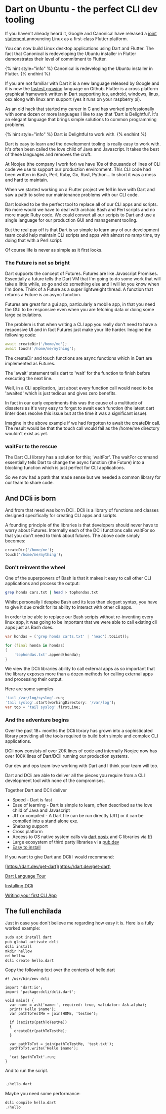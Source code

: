 # Dart on Ubuntu - the perfect CLI dev tooling

If you haven't already heard it, Google and Canonical have released a [joint statement ](https://medium.com/flutter/announcing-flutter-linux-alpha-with-canonical-19eb824590a9)announcing Linux as a first-class Flutter platform.

You can now build Linux desktop applications using Dart and Flutter. The fact that Canonical is redeveloping the Ubuntu  installer in Flutter demonstrates their level of commitment to Flutter.

{% hint style="info" %}
Canonical is redeveloping the Ubuntu installer in Flutter.
{% endhint %}

If you are not familiar with Dart it is a new language released by Google and it is now the [fastest growing](https://www.linkedin.com/pulse/google-dart-tops-githubs-list-fastest-growing-2019-bill-detwiler#:~:text=According%20to%20GitHub's%20annual%20%22The,tagged%20with%20a%20primary%20language.) language on Github. Flutter is a cross platform graphical framework written in Dart supporting ios, android, windows, linux, osx along with linux arm support \(yes it runs on your raspberry pi\).

As an old hack that started my career in C and has worked professionally with some dozen or more languages I like to say that 'Dart is Delightful'.  It's an elegant language that brings simple solutions to common programming problems.

{% hint style="info" %}
Dart is Delightful to work with.
{% endhint %}

Dart is easy to learn and the development tooling is really easy to work with. It's often been called the love child of Java and Javascript.  It takes the best of these languages and removes the cruft.

At Noojee \(the company I work for\) we have 10s of thousands of lines of CLI code we use to support our production environment.  This CLI code had been written in Bash, Perl, Ruby, Go, Rust, Python... In short it was a mess and hard to maintain.  

When we started working on a Flutter project we fell in love with Dart and saw a path to solve our maintenance problems with our CLI code.

Dart looked to be the perfect tool to replace all of our CLI apps and scripts. No more would we have to deal with archaic Bash and Perl scripts and no more magic Ruby code. We could convert all our scripts to Dart and use a single  language for our production GUI and management tooling.

But the real pay off is that Dart is so simple to learn any of our development team could help maintain CLI scripts and apps with almost no ramp time, try doing that with a Perl script.

Of course life is never as simple as it first looks.

### The Future is not so bright

Dart supports the concept of Futures. Futures are like Javascript Promises. Essentially a future tells the Dart VM that I'm going to do some work that will take a little while, so go and do something else and I will let you know when I'm done.  Think of a Future as a super lightweight thread.  A function that returns a Future is an async function.

Futures are great for a gui app, particularly a mobile app, in that you need the GUI to be responsive even when you are fetching data or doing some large calculations.

The problem is that when writing a CLI app you really don't need to have a responsive UI and in fact Futures just make your life harder. Imagine the following code:

```dart
await createDir('/home/me');
await touch('/home/me/mything');
```

The createDir and touch functions are async functions which in Dart are implemented as Futures.

The 'await' statement tells dart to 'wait' for the function to finish before executing the next line.

Well, in a CLI application, just about every function call would need to be 'awaited' which is just tedious and gives zero benefits.

In fact in our early experiments this was the cause of a multitude of disasters as it's very easy to forget to await each function \(the latest dart linter does resolve this issue but at the time it was a significant issue\).

Imagine in the above example if we had forgotten to await the createDir call. The result would be that the touch call would fail as the /home/me directory wouldn't exist as yet.

### waitFor to the rescue

The Dart CLI library has a solution for this; 'waitFor'.  The waitFor command essentially tells Dart to change the async function \(the Future\) into a blocking function which is just perfect for CLI applications.

So we now had a path that made sense but we needed a common library for our team to share code.

## And DCli is born

And from that need was born DCli.  DCli is a library of functions and classes designed specifically for creating CLI apps and scripts.

A founding principle of the libraries is that developers should never have to worry about Futures. Internally each of the DCli functions calls waitFor so that you don't need to think about futures. The above code simply becomes:

```dart
createDir('/home/me');
touch('/home/me/mything');
```

### Don't reinvent the wheel

One of the superpowers of Bash is that it makes it easy to call other CLI applications and process the output:

```bash
grep honda cars.txt | head > tophondas.txt
```

Whilst personally I despise Bash and its less than elegant syntax, you have to give it due credit for its ability to interact with other cli apps.

In order to be able to replace our Bash scripts without re-inventing every linux app, it was going to be important that we were able to call existing cli apps just as Bash does.

```dart
var hondas = ('grep honda carts.txt' | 'head').toList();

for (final honda in hondas)
{
    'tophondas.txt'.append(honda);
}
```

We view the DCli libraries ability to call external apps as so important that the library exposes more than a dozen methods for calling external apps and processing their output.

Here are some samples

```dart
'tail /var/log/syslog'.run;
'tail syslog'.start(workingDirectory: '/var/log');
var top = 'tail syslog'.firstLine;
```



### And the adventure begins

Over the past 18+ months the DCli library has grown into a sophisticated library providing all the tools required to build both simple and complex CLI applications.

DCli now consists of over 20K lines of code and internally Noojee now has over 100K lines of Dart/DCli  running our production systems.

Our dev and ops team love working with Dart and I think your team will too.

Dart and DCli are able to deliver all the pieces you require from a CLI development tool with none of the compromises.

Together Dart and DCli deliver

* Speed - Dart is fast 
* Ease of learning - Dart is simple to learn, often described as the love child of Java and Javascript
* JIT or compiled - A Dart file can be run directly \(JIT\) or it can be compiled into a stand alone exe.
* Shebang support
* Cross platform
* Access to OS native system calls via [dart posix](https://pub.dev/packages/posix) and C libraries via [ffi](https://dart.dev/guides/libraries/c-interop)
* Large ecosystem of third party libraries vi a [pub.dev](https://pub.dev)
* [Easy to install](https://dart.dev/get-dart)

If you want to give Dart and DCli I would recommend:

[https://dart.dev/get-dart](https://dart.dev/get-dart)

[Dart Language Tour](https://dart.dev/guides/language/language-tour)

[Installing DCli](getting-started/)

[Writing your first CLI App](writing-your-first-script.md)

## The full enchilada

Just in case you don't believe me regarding how easy it is. Here is a fully worked example:

```dart
sudo apt install dart
pub global activate dcli
dcli install
mkdir hellow
cd hellow
dcli create hello.dart
```

Copy the following text over the contents of hello.dart

```text
#! /usr/bin/env dcli

import 'dart:io';
import 'package:dcli/dcli.dart';

void main() {
  var name = ask('name:', required: true, validator: Ask.alpha);
  print('Hello $name');
  var pathToTestMe = join(HOME, 'testme');
  
  if (!exists(pathToTestMe))
  {
    createDir(pathToTestMe);
  }
  
  var pathToTxt = join(pathToTestMe, 'test.txt');
  pathToTxt.write('Hello $name');
  
  'cat $pathToTxt'.run;
}
```

And to run the script.

```dart

./hello.dart
```

Maybe you need some performance:

```dart
dcli compile hello.dart
./hello
```













